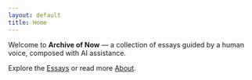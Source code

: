 ```yaml
---
layout: default
title: Home
---
```


Welcome to **Archive of Now** — a collection of essays guided by a human voice, composed with AI assistance.

Explore the [Essays](/essays/) or read more [About](/about/).
